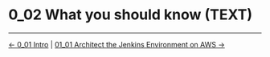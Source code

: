 # 0_02 What you should know (TEXT)

<!-- FooterStart -->
---
[← 0_01 Intro](../00_01_intro/README.md) | [01_01 Architect the Jenkins Environment on AWS →](../../ch1_setting_up_jenkins/01_01_architect_the_jenkins_environment_on_aws/README.md)
<!-- FooterEnd -->
